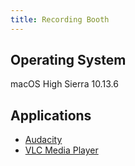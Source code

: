 ```yaml
---
title: Recording Booth
---
```


## Operating System
macOS High Sierra 10.13.6

## Applications
* [Audacity](software-mac-audacity.md)
* [VLC Media Player](software-mac-vlc.md)
